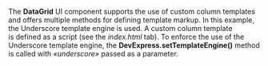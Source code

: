 The **DataGrid** UI component supports the use of&nbsp;custom column templates and offers multiple methods for defining template markup. In&nbsp;this example, the Underscore template engine is&nbsp;used. A&nbsp;custom column template is&nbsp;defined as&nbsp;a&nbsp;script (see the _index.html_ tab). To&nbsp;enforce the use of&nbsp;the Underscore template engine, the **DevExpress.setTemplateEngine()** method is&nbsp;called with _&laquo;underscore&raquo;_ passed as&nbsp;a&nbsp;parameter.
